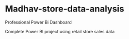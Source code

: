 # Madhav-store-data-analysis

Professional Power Bi Dashboard

Complete Power BI project using retail store sales data
